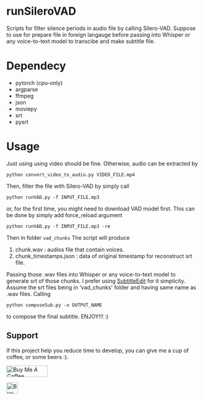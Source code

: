 # runSileroVAD
Scripts for filter silence periods in audio file by calling Silero-VAD. 
Suppose to use for prepare file in foreign langauge before passing into Whisper or any voice-to-text model to transcibe and make subtitle file.

# Dependecy

- pytorch (cpu-only)
- argparse
- ffmpeg
- json
- moviepy
- srt
- pysrt

# Usage
Just using using video should be fine. Otherwise, audio can be extracted by 
```
python convert_video_to_audio.py VIDEO_FILE.mp4
```
Then, filter the file with Silero-VAD by simply call 
```
python runVAD.py -f INPUT_FILE.mp3
```
or, for the first time, you might need to download VAD model first. This can be done by simply add force_reload argument
```
python runVAD.py -f INPUT_FILE.mp3 -re
```
Then in folder `vad_chunks` The script will produce 
1. chunk.wav : audios file that contain voices.
2. chunk_timestamps.json : data of original timestamp for reconstruct srt file.

Passing those .wav files into Whisper or any voice-to-text model to generate srt of those chunks. I prefer using [SubtitleEdit](https://github.com/SubtitleEdit/subtitleedit) for it simplicity.
Assume the srt files being in 'vad_chunks' folder and having same name as .wav files. Calling 
```
python composeSub.py -o OUTPUT_NAME
```
to compose the final subtitle. ENJOY!!! :) 

## Support
If this project help you reduce time to develop, you can give me a cup of coffee, or some beers :).

<a href="https://www.buymeacoffee.com/jrwsp" target="_blank"><img src="https://cdn.buymeacoffee.com/buttons/v2/default-yellow.png" alt="Buy Me A Coffee" style="height: 30px !important;width: 108px !important;" ></a>

<a href='https://ko-fi.com/R5R5R7C6Y' target='_blank'><img height='30' style='border:0px;height:30px;' src='https://storage.ko-fi.com/cdn/kofi2.png?v=3' border='0' alt='Buy Me a Coffee at ko-fi.com' /></a>
